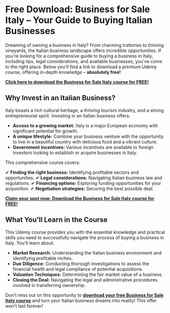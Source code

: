 # Free Download: Business for Sale Italy – Your Guide to Buying Italian Businesses

Dreaming of owning a business in Italy? From charming trattorias to thriving vineyards, the Italian business landscape offers incredible opportunities. If you're looking for a comprehensive guide to buying a business in Italy, including tips, legal considerations, and available businesses, you've come to the right place. Below you'll find a link to download a premium Udemy course, offering in-depth knowledge – **absolutely free!**

[**Click here to download the Business for Sale Italy course for FREE!**](https://udemywork.com/business-for-sale-italy)

## Why Invest in an Italian Business?

Italy boasts a rich cultural heritage, a thriving tourism industry, and a strong entrepreneurial spirit. Investing in an Italian business offers:

*   **Access to a growing market:** Italy is a major European economy with significant potential for growth.
*   **A unique lifestyle:** Combine your business venture with the opportunity to live in a beautiful country with delicious food and a vibrant culture.
*   **Government incentives:** Various incentives are available to foreign investors looking to establish or acquire businesses in Italy.

This comprehensive course covers:

✔ **Finding the right business:** Identifying profitable sectors and opportunities.
✔ **Legal considerations:** Navigating Italian business law and regulations.
✔ **Financing options:** Exploring funding opportunities for your acquisition.
✔ **Negotiation strategies:** Securing the best possible deal.

[**Claim your spot now: Download the Business for Sale Italy course for FREE!**](https://udemywork.com/business-for-sale-italy)

## What You'll Learn in the Course

This Udemy course provides you with the essential knowledge and practical skills you need to successfully navigate the process of buying a business in Italy. You'll learn about:

*   **Market Research:** Understanding the Italian business environment and identifying profitable niches.
*   **Due Diligence:** Conducting thorough investigations to assess the financial health and legal compliance of potential acquisitions.
*   **Valuation Techniques:** Determining the fair market value of a business.
*   **Closing the Deal:** Navigating the legal and administrative procedures involved in transferring ownership.

Don't miss out on this opportunity to **[download your free Business for Sale Italy course](https://udemywork.com/business-for-sale-italy)** and turn your Italian business dreams into reality! This offer won't last forever!
